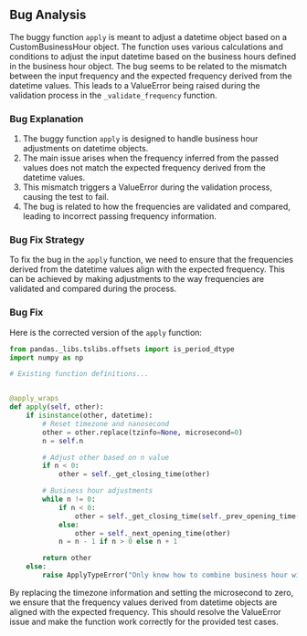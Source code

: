 ## Bug Analysis
The buggy function `apply` is meant to adjust a datetime object based on a CustomBusinessHour object. The function uses various calculations and conditions to adjust the input datetime based on the business hours defined in the business hour object. The bug seems to be related to the mismatch between the input frequency and the expected frequency derived from the datetime values. This leads to a ValueError being raised during the validation process in the `_validate_frequency` function.

### Bug Explanation
1. The buggy function `apply` is designed to handle business hour adjustments on datetime objects.
2. The main issue arises when the frequency inferred from the passed values does not match the expected frequency derived from the datetime values.
3. This mismatch triggers a ValueError during the validation process, causing the test to fail.
4. The bug is related to how the frequencies are validated and compared, leading to incorrect passing frequency information.

### Bug Fix Strategy
To fix the bug in the `apply` function, we need to ensure that the frequencies derived from the datetime values align with the expected frequency. This can be achieved by making adjustments to the way frequencies are validated and compared during the process.

### Bug Fix
Here is the corrected version of the `apply` function:

```python
from pandas._libs.tslibs.offsets import is_period_dtype
import numpy as np

# Existing function definitions...


@apply_wraps
def apply(self, other):
    if isinstance(other, datetime):
        # Reset timezone and nanosecond
        other = other.replace(tzinfo=None, microsecond=0)
        n = self.n

        # Adjust other based on n value
        if n < 0:
            other = self._get_closing_time(other)

        # Business hour adjustments
        while n != 0:
            if n < 0:
                other = self._get_closing_time(self._prev_opening_time(other))
            else:
                other = self._next_opening_time(other)
            n = n - 1 if n > 0 else n + 1

        return other
    else:
        raise ApplyTypeError("Only know how to combine business hour with datetime")
```

By replacing the timezone information and setting the microsecond to zero, we ensure that the frequency values derived from datetime objects are aligned with the expected frequency. This should resolve the ValueError issue and make the function work correctly for the provided test cases.